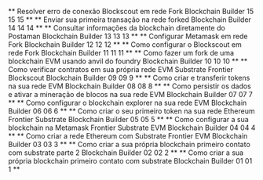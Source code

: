 **
Resolver erro de conexão Blockscout em rede Fork Blockchain Builder 15
15
15
**
**
Enviar sua primeira transação na rede forked Blockchain Builder 14
14
14
**
**
Consultar informações da blockchain diretamente do Postaman Blockchain Builder 13
13
13
**
**
Configurar Metamask em rede Fork Blockchain Builder 12
12
12
**
**
Como configurar o Blockscout em rede Fork Blockchain Builder 11
11
11
**
**
Como fazer um fork de uma blockchain EVM usando anvil do foundry Blockchain Builder 10
10
10
**
**
Como verificar contratos em sua própria rede EVM Substrate Frontier Blockscout Blockchain Builder 09
09
9
**
**
Como criar e transferir tokens na sua rede EVM Blockchain Builder 08
08
8
**
**
Como persistir os dados e ativar a mineração de blocos na sua rede EVM Blockchain Builder 07
07
7
**
**
Como configurar o blockchain explorer na sua rede EVM Blockchain Builder 06
06
6
**
**
Como criar o seu primeiro token na sua rede Ethereum Frontier Substrate Blockchain Builder 05
05
5
**
**
Como configurar a sua blockchain na Metamask Frontier Substrate EVM Blockchain Builder 04
04
4
**
**
Como criar a rede Ethereum com Substrate Frontier EVM Blockchain Builder 03
03
3
**
**
Como criar a sua própria blockchain primeiro contato com substrate parte 2 Blockchain Builder 02
02
2
**
**
Como criar a sua própria blockchain primeiro contato com substrate Blockchain Builder 01
01
1
**
